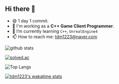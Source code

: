 ## Hi there 👋
- 😄 1 day 1 commit.
- 🔭 I'm working as a **C++ Game Client Programmer**.
- 🌱 I’m currently learning `C++`, `UnrealEngine4`
- 📫 How to reach me: tdm1223@naver.com

![github stats](https://github-readme-stats.vercel.app/api?username=tdm1223&show_icons=true&theme=radical&hide=contribs,prs,stars&count_private=true)

[![solved.ac](http://mazassumnida.wtf/api/v2/generate_badge?boj=tdm1223)](https://solved.ac/tdm1223)

![Top Langs](https://github-readme-stats.vercel.app/api/top-langs/?username=tdm1223&langs_count=4&hide=TSQL,RPC,ShaderLab&layout=compact)

[![tdm1223's wakatime stats](https://github-readme-stats.vercel.app/api/wakatime?username=tdm1223)](https://wakatime.com/@tdm1223)

